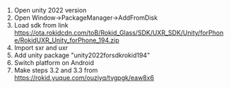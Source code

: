 1. Open unity 2022 version
2. Open Window->PackageManager->AddFromDisk
3. Load sdk from link https://ota.rokidcdn.com/toB/Rokid_Glass/SDK/UXR_SDK/Unity/forPhone/RokidUXR_Unity_forPhone_194.zip
4. Import sxr and uxr
5. Add unity package "unity2022forsdkrokid194"
6. Switch platform on Android 
7. Make steps 3.2 and 3.3 from https://rokid.yuque.com/ouziyq/tvgpgk/eaw8x6
